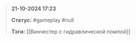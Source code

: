 > **21-10-2024 17:23**
> 
> **Статус:** #gameplay #null 
> 
> **Тэги:** [[Винчестер с гидравлической помпой]]